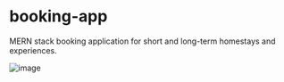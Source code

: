 # booking-app
MERN stack booking application for short and long-term homestays and experiences.

![image](https://github.com/yochitha/booking-app/assets/17880820/5b555933-457c-4422-923c-a00751d3992a)

